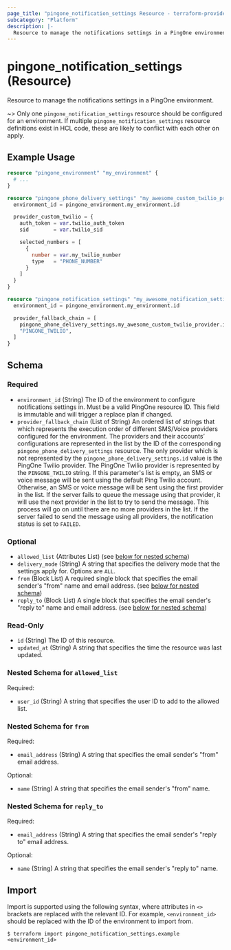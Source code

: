 ```yaml
---
page_title: "pingone_notification_settings Resource - terraform-provider-pingone"
subcategory: "Platform"
description: |-
  Resource to manage the notifications settings in a PingOne environment.
---
```


# pingone_notification_settings (Resource)

Resource to manage the notifications settings in a PingOne environment.

~> Only one `pingone_notification_settings` resource should be configured for an environment.  If multiple `pingone_notification_settings` resource definitions exist in HCL code, these are likely to conflict with each other on apply.

## Example Usage

```terraform
resource "pingone_environment" "my_environment" {
  # ...
}

resource "pingone_phone_delivery_settings" "my_awesome_custom_twilio_provider" {
  environment_id = pingone_environment.my_environment.id

  provider_custom_twilio = {
    auth_token = var.twilio_auth_token
    sid        = var.twilio_sid

    selected_numbers = [
      {
        number = var.my_twilio_number
        type   = "PHONE_NUMBER"
      }
    ]
  }
}

resource "pingone_notification_settings" "my_awesome_notification_settings" {
  environment_id = pingone_environment.my_environment.id

  provider_fallback_chain = [
    pingone_phone_delivery_settings.my_awesome_custom_twilio_provider.id,
    "PINGONE_TWILIO",
  ]
}
```

<!-- schema generated by tfplugindocs -->
## Schema

### Required

- `environment_id` (String) The ID of the environment to configure notifications settings in.  Must be a valid PingOne resource ID.  This field is immutable and will trigger a replace plan if changed.
- `provider_fallback_chain` (List of String) An ordered list of strings that which represents the execution order of different SMS/Voice providers configured for the environment. The providers and their accounts’ configurations are represented in the list by the ID of the corresponding `pingone_phone_delivery_settings` resource. The only provider which is not represented by the `pingone_phone_delivery_settings.id` value is the PingOne Twilio provider. The PingOne Twilio provider is represented by the `PINGONE_TWILIO` string. If this parameter's list is empty, an SMS or voice message will be sent using the default Ping Twilio account. Otherwise, an SMS or voice message will be sent using the first provider in the list. If the server fails to queue the message using that provider, it will use the next provider in the list to try to send the message. This process will go on until there are no more providers in the list. If the server failed to send the message using all providers, the notification status is set to `FAILED`.

### Optional

- `allowed_list` (Attributes List) (see [below for nested schema](#nestedatt--allowed_list))
- `delivery_mode` (String) A string that specifies the delivery mode that the settings apply for.  Options are `ALL`.
- `from` (Block List) A required single block that specifies the email sender's "from" name and email address. (see [below for nested schema](#nestedblock--from))
- `reply_to` (Block List) A single block that specifies the email sender's "reply to" name and email address. (see [below for nested schema](#nestedblock--reply_to))

### Read-Only

- `id` (String) The ID of this resource.
- `updated_at` (String) A string that specifies the time the resource was last updated.

<a id="nestedatt--allowed_list"></a>
### Nested Schema for `allowed_list`

Required:

- `user_id` (String) A string that specifies the user ID to add to the allowed list.


<a id="nestedblock--from"></a>
### Nested Schema for `from`

Required:

- `email_address` (String) A string that specifies the email sender's "from" email address.

Optional:

- `name` (String) A string that specifies the email sender's "from" name.


<a id="nestedblock--reply_to"></a>
### Nested Schema for `reply_to`

Required:

- `email_address` (String) A string that specifies the email sender's "reply to" email address.

Optional:

- `name` (String) A string that specifies the email sender's "reply to" name.

## Import

Import is supported using the following syntax, where attributes in `<>` brackets are replaced with the relevant ID.  For example, `<environment_id>` should be replaced with the ID of the environment to import from.

```shell
$ terraform import pingone_notification_settings.example <environment_id>
```
